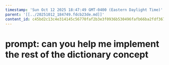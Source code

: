 ```yaml
---
timestamp: 'Sun Oct 12 2025 18:47:49 GMT-0400 (Eastern Daylight Time)'
parent: '[[../20251012_184749.fdcb23de.md]]'
content_id: c45bd2c13c4e314145c56770faf2b3e3f0936b530496fafb66ba2fdf36768b64
---
```


# prompt: can you help me implement the rest of the dictionary concept

